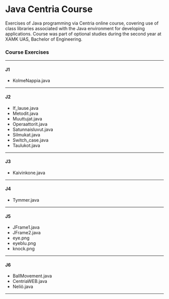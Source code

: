 # Java Centria Course

Exercises of Java programming via Centria online course, covering use of class libraries associated with the Java environment for developing applications. Course was part of optional studies during the second year at XAMK UAS, Bachelor of Engineering.

### Course Exercises
---
#### J1
  - KolmeNappia.java
---
#### J2

- If_lause.java
- Metodit.java
- Muuttujat.java
- Operaattorit.java
- Satunnaisluvut.java
- Silmukat.java
- Switch_case.java
- Taulukot.java
---
#### J3
- Kaivinkone.java
---
#### J4
  - Tymmer.java
---
#### J5
- JFrame1.java
- JFrame2.java
- eye.png
- eyeblu.png
- knock.png
---
#### J6
- BallMovement.java
- CentriaWEB.java
- Neliö.java
---
